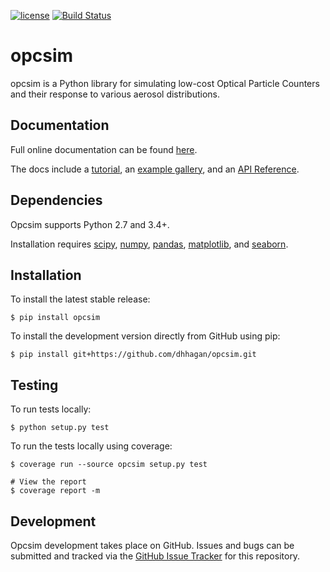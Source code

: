 [![license](https://img.shields.io/github/license/mashape/apistatus.svg)](https://github.com/dhhagan/opcsim/blob/master/LICENSE)
[![Build Status](https://travis-ci.com/dhhagan/opcsim.svg?token=h93DryaPQEsWsPpUCPym&branch=master)](https://travis-ci.com/dhhagan/opcsim)

# opcsim
opcsim is a Python library for simulating low-cost Optical Particle Counters and
their response to various aerosol distributions.

## Documentation

Full online documentation can be found [here][1].

The docs include a [tutorial][2], an [example gallery][3], and an [API Reference][4].

## Dependencies

Opcsim supports Python 2.7 and 3.4+.

Installation requires [scipy][5], [numpy][6], [pandas][7], [matplotlib][8],
and [seaborn][9].


## Installation

To install the latest stable release:

    $ pip install opcsim

To install the development version directly from GitHub using pip:

    $ pip install git+https://github.com/dhhagan/opcsim.git


## Testing

To run tests locally:

    $ python setup.py test

To run the tests locally using coverage:

    $ coverage run --source opcsim setup.py test

    # View the report
    $ coverage report -m

## Development

Opcsim development takes place on GitHub. Issues and bugs can be submitted and
tracked via the [GitHub Issue Tracker][10] for this repository.


[1]: https://dhhagan.github.io/opcsim/
[2]: https://dhhagan.github.io/opcsim/tutorial.html
[3]: https://dhhagan.github.io/opcsim/examples/index.html
[4]: https://dhhagan.github.io/opcsim/api.html
[5]: https://www.scipy.org/
[6]: http://www.numpy.org/
[7]: http://pandas.pydata.org/
[8]: http://matplotlib.org/
[9]: https://seaborn.pydata.org/
[10]: https://github.com/dhhagan/opcsim/issues
